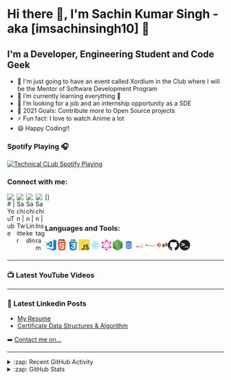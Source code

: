 

<!--
**TechnicalClubBITP/TechnicalClubBITP** is a ✨ _special_ ✨ repository because its `README.md` (this file) appears on your GitHub profile.

Here are some ideas to get you started:

- 🔭 I’m currently working on ...
- 🌱 I’m currently learning ...
- 👯 I’m looking to collaborate on ...
- 🤔 I’m looking for help with ...
- 💬 Ask me about ...
- 📫 How to reach me: ...
- 😄 Pronouns: ...
- ⚡ Fun fact: ...
-->


# Hi there 👋, I'm Sachin Kumar Singh - aka [imsachinsingh10]<!--[website]--> 👋

<!-- [![Website](https://img.shields.io/website?label=codeSTACKr.com&style=for-the-badge&url=https%3A%2F%2Fcodestackr.com)](https://www.bitptechnical.org.in)
[![Twitter Follow](https://img.shields.io/twitter/follow/codeSTACKr?color=1DA1F2&logo=twitter&style=for-the-badge)](https:https://www.instagram.com/bitptechnical/) -->

## I'm a Developer, Engineering Student and Code Geek

- 🔭 I'm just going to have an event called Xordium in the Club where I will be the Mentor of Software Development Program
- 🌱 I’m currently learning everything 🤣
- 👯 I’m looking for a job and an internship opportunity as a SDE
- 🥅 2021 Goals: Contribute more to Open Source projects
- ⚡ Fun fact: I love to watch Anime a lot 
- 😄 Happy Coding!!

### Spotify Playing 🎧

[<img src="https://now-playing-codestackr.vercel.app/api/spotify-playing" alt="Technical CLub Spotify Playing" width="350" />](https://open.spotify.com/user/swyqyimdc12jajde4vpwd2x1b)

### Connect with me:

<!--[<img align="left" alt="#" width="22px" src="https://bitptechnical.org.in/logo.png" />][website]-->
[<img align="left" alt="# | YouTube" width="22px" src="https://cdn.jsdelivr.net/npm/simple-icons@v3/icons/youtube.svg" />]<!--[youtube]-->
[<img align="left" alt="Sachin | Twitter" width="22px" src="https://cdn.jsdelivr.net/npm/simple-icons@v3/icons/twitter.svg" />][twitter]
[<img align="left" alt="Sachin | LinkedIn" width="22px" src="https://cdn.jsdelivr.net/npm/simple-icons@v3/icons/linkedin.svg" />][linkedin]
[<img align="left" alt="Sachin | Instagram" width="22px" src="https://cdn.jsdelivr.net/npm/simple-icons@v3/icons/instagram.svg" />][instagram]

<br />

### Languages and Tools:

<img align="left" alt="Visual Studio Code" width="26px" src="https://raw.githubusercontent.com/github/explore/80688e429a7d4ef2fca1e82350fe8e3517d3494d/topics/visual-studio-code/visual-studio-code.png" />
<img align="left" alt="HTML5" width="26px" src="https://raw.githubusercontent.com/github/explore/80688e429a7d4ef2fca1e82350fe8e3517d3494d/topics/html/html.png" />
<img align="left" alt="CSS3" width="26px" src="https://raw.githubusercontent.com/github/explore/80688e429a7d4ef2fca1e82350fe8e3517d3494d/topics/css/css.png" />
<!--<img align="left" alt="Sass" width="26px" src="https://raw.githubusercontent.com/github/explore/80688e429a7d4ef2fca1e82350fe8e3517d3494d/topics/sass/sass.png" />-->
<img align="left" alt="JavaScript" width="26px" src="https://raw.githubusercontent.com/github/explore/80688e429a7d4ef2fca1e82350fe8e3517d3494d/topics/javascript/javascript.png" />
<img align="left" alt="React" width="26px" src="https://raw.githubusercontent.com/github/explore/80688e429a7d4ef2fca1e82350fe8e3517d3494d/topics/react/react.png" />
<!--<img align="left" alt="Gatsby" width="26px" src="https://raw.githubusercontent.com/github/explore/e94815998e4e0713912fed477a1f346ec04c3da2/topics/gatsby/gatsby.png" />-->
<img align="left" alt="GraphQL" width="26px" src="https://raw.githubusercontent.com/github/explore/80688e429a7d4ef2fca1e82350fe8e3517d3494d/topics/graphql/graphql.png" />
<img align="left" alt="Node.js" width="26px" src="https://raw.githubusercontent.com/github/explore/80688e429a7d4ef2fca1e82350fe8e3517d3494d/topics/nodejs/nodejs.png" />
<!--<img align="left" alt="Deno" width="26px" src="https://raw.githubusercontent.com/github/explore/361e2821e2dea67711cde99c9c40ed357061cf27/topics/deno/deno.png" />-->
<img align="left" alt="SQL" width="26px" src="https://raw.githubusercontent.com/github/explore/80688e429a7d4ef2fca1e82350fe8e3517d3494d/topics/sql/sql.png" />
<img align="left" alt="MySQL" width="26px" src="https://raw.githubusercontent.com/github/explore/80688e429a7d4ef2fca1e82350fe8e3517d3494d/topics/mysql/mysql.png" />
<img align="left" alt="MongoDB" width="26px" src="https://raw.githubusercontent.com/github/explore/80688e429a7d4ef2fca1e82350fe8e3517d3494d/topics/mongodb/mongodb.png" />
<img align="left" alt="Git" width="26px" src="https://raw.githubusercontent.com/github/explore/80688e429a7d4ef2fca1e82350fe8e3517d3494d/topics/git/git.png" />
<img align="left" alt="GitHub" width="26px" src="https://raw.githubusercontent.com/github/explore/78df643247d429f6cc873026c0622819ad797942/topics/github/github.png" />
<img align="left" alt="Terminal" width="26px" src="https://raw.githubusercontent.com/github/explore/80688e429a7d4ef2fca1e82350fe8e3517d3494d/topics/terminal/terminal.png" />

<br />
<br />

---

### 📺 Latest YouTube Videos

<!-- YOUTUBE:START -->
<!--- [Aluminibes - 1, 2020](https://youtu.be/rDSoxHDSOBY)
- [Aluminibes - 2, 2020](https://youtu.be/rDSoxHDSOBY)
- [Aluminibes - 3, 2020](https://youtu.be/rDSoxHDSOBY)
- [Xordium - 2, 2021](https://youtu.be/rDSoxHDSOBY)-->
<!-- YOUTUBE:END -->

<!--➡️ [more videos...](https://www.youtube.com/channel/UCM8EriK9XQzAZGWJXufLHMw)-->

---

### 📕 Latest Linkedin Posts

<!-- BLOG-POST-LIST:START -->
- [My Resume](https://www.linkedin.com/in/sachin-kumar-singh-43447b152/detail/overlay-view/urn:li:fsd_profileTreasuryMedia:(ACoAACS7k6gBQeZkyu8S5sHFwQJcwM-Gqnsn4NE,1607404430090)/)
- [Certificate Data Structures & Algorithm ](https://ninjasfiles.s3.amazonaws.com/certificate94935189fa0749574a303e635a161febfcf139.pdf)
<!-- BLOG-POST-LIST:END -->

➡️ [Contact me on...](https://www.linkedin.com/in/sachin-kumar-singh-43447b152/)

---

<details>
  <summary>:zap: Recent GitHub Activity</summary>
  
<!--START_SECTION:activity-->
1. ❌ Closed Project [#1](https://github.com/imsachinsingh10/Web-Develpment-TCEC-Website) in [Technical Club/build-responsive-website](https://github.com/imsachinsingh10/Web-Develpment-TCEC-Website)
2. ❗️ Closed issue [#4](https://) in [Scrum-Management](https://github.com/Harshita248/Scrum-Management/issues/53)
3. 🗣 Commented on [#4](https://) in [Circuit Verse](https://)
4. 🎉 Merged PR [#7](https://) in [Scrum-Management](https://github.com/Harshita248/Scrum-Management/pull/54)
5. ❗️ Closed issue [#6](https://) in [Sampark](https://)
<!--END_SECTION:activity-->

</details>

<details>
  <summary>:zap: GitHub Stats</summary>

  <img align="left" alt="Technical Club's GitHub Stats" src="https://bitptechnical.org.in/logo.png" />

</details>

<!--[website]: https://www.bitptechnical.org.in-->
[twitter]: https://twitter.com/SachinK25456441
<!--[youtube]: https://www.youtube.com/channel/UCM8EriK9XQzAZGWJXufLHMw-->
[instagram]: https://www.instagram.com/_mangekyo_sharingan10/
[linkedin]: https://www.linkedin.com/in/sachin-kumar-singh-43447b152/
